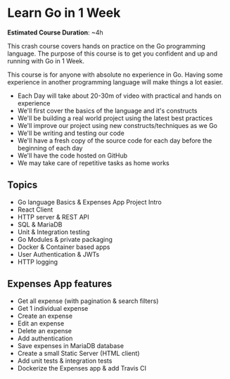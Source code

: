 # Learn Go in 1 Week

**Estimated Course Duration**: ~4h

This crash course covers hands on practice on the Go programming language.
The purpose of this course is to get you confident and up and running with Go
in 1 Week.

This course is for anyone with absolute no experience in Go.
Having some experience in another programming language will make things a lot easier.

- Each Day will take about 20-30m of video with practical and hands on experience
- We'll first cover the basics of the language and it's constructs
- We'll be building a real world project using the latest best practices
- We'll improve our project using new constructs/techniques as we Go
- We'll be writing and testing our code
- We'll have a fresh copy of the source code for each day before the beginning of each day
- We'll have the code hosted on GitHub
- We may take care of repetitive tasks as home works

## Topics

- Go language Basics & Expenses App Project Intro
- React Client
- HTTP server & REST API
- SQL & MariaDB
- Unit & Integration testing
- Go Modules & private packaging
- Docker & Container based apps
- User Authentication & JWTs
- HTTP logging

## Expenses App features

- Get all expense (with pagination & search filters)
- Get 1 individual expense
- Create an expense
- Edit an expense
- Delete an expense
- Add authentication
- Save expenses in MariaDB database
- Create a small Static Server (HTML client)
- Add unit tests & integration tests
- Dockerize the Expenses app & add Travis CI
